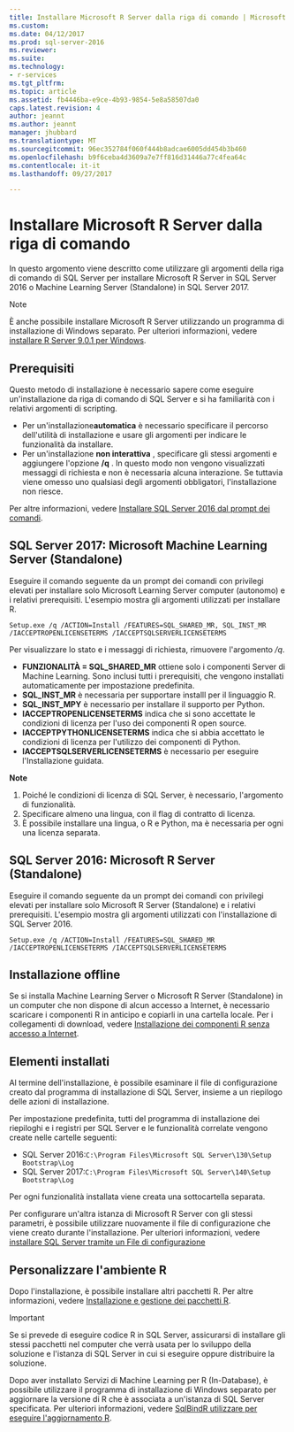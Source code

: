 ```yaml
---
title: Installare Microsoft R Server dalla riga di comando | Microsoft Docs
ms.custom: 
ms.date: 04/12/2017
ms.prod: sql-server-2016
ms.reviewer: 
ms.suite: 
ms.technology:
- r-services
ms.tgt_pltfrm: 
ms.topic: article
ms.assetid: fb4446ba-e9ce-4b93-9854-5e8a58507da0
caps.latest.revision: 4
author: jeannt
ms.author: jeannt
manager: jhubbard
ms.translationtype: MT
ms.sourcegitcommit: 96ec352784f060f444b8adcae6005dd454b3b460
ms.openlocfilehash: b9f6ceba4d3609a7e7ff816d31446a77c4fea64c
ms.contentlocale: it-it
ms.lasthandoff: 09/27/2017

---
```

# <a name="install-microsoft-r-server-from-the-command-line"></a>Installare Microsoft R Server dalla riga di comando
    
In questo argomento viene descritto come utilizzare gli argomenti della riga di comando di SQL Server per installare Microsoft R Server in SQL Server 2016 o Machine Learning Server (Standalone) in SQL Server 2017. 

> [!NOTE]
È anche possibile installare Microsoft R Server utilizzando un programma di installazione di Windows separato. Per ulteriori informazioni, vedere [installare R Server 9.0.1 per Windows](https://msdn.microsoft.com/microsoft-r/rserver-install-windows). 

## <a name="prerequisites"></a>Prerequisiti

Questo metodo di installazione è necessario sapere come eseguire un'installazione da riga di comando di SQL Server e si ha familiarità con i relativi argomenti di scripting.

- Per un'installazione**automatica** è necessario specificare il percorso dell'utilità di installazione e usare gli argomenti per indicare le funzionalità da installare. 
- Per un'installazione **non interattiva** , specificare gli stessi argomenti e aggiungere l'opzione **/q** . In questo modo non vengono visualizzati messaggi di richiesta e non è necessaria alcuna interazione. Se tuttavia viene omesso uno qualsiasi degli argomenti obbligatori, l'installazione non riesce.

Per altre informazioni, vedere [Installare SQL Server 2016 dal prompt dei comandi](../../database-engine/install-windows/install-sql-server-2016-from-the-command-prompt.md).

## <a name="sql-server-2017-microsoft-machine-learning-server-standalone"></a>SQL Server 2017: Microsoft Machine Learning Server (Standalone)

Eseguire il comando seguente da un prompt dei comandi con privilegi elevati per installare solo Microsoft Learning Server computer (autonomo) e i relativi prerequisiti.  L'esempio mostra gli argomenti utilizzati per installare R.

```
Setup.exe /q /ACTION=Install /FEATURES=SQL_SHARED_MR, SQL_INST_MR  /IACCEPTROPENLICENSETERMS /IACCEPTSQLSERVERLICENSETERMS 
```

Per visualizzare lo stato e i messaggi di richiesta, rimuovere l'argomento _/q_.

- **FUNZIONALITÀ = SQL_SHARED_MR** ottiene solo i componenti Server di Machine Learning. Sono inclusi tutti i prerequisiti, che vengono installati automaticamente per impostazione predefinita.
- **SQL_INST_MR** è necessaria per supportare installl per il linguaggio R.
- **SQL_INST_MPY** è necessario per installare il supporto per Python.
- **IACCEPTROPENLICENSETERMS** indica che si sono accettate le condizioni di licenza per l'uso dei componenti R open source.
- **IACCEPTPYTHONLICENSETERMS** indica che si abbia accettato le condizioni di licenza per l'utilizzo dei componenti di Python.
- **IACCEPTSQLSERVERLICENSETERMS** è necessario per eseguire l'Installazione guidata.

**Note**

1. Poiché le condizioni di licenza di SQL Server, è necessario, l'argomento di funzionalità.
2. Specificare almeno una lingua, con il flag di contratto di licenza.
3. È possibile installare una lingua, o R e Python, ma è necessaria per ogni una licenza separata.

## <a name="sql-server-2016-microsoft-r-server-standalone"></a>SQL Server 2016: Microsoft R Server (Standalone)

Eseguire il comando seguente da un prompt dei comandi con privilegi elevati per installare solo Microsoft R Server (Standalone) e i relativi prerequisiti.  L'esempio mostra gli argomenti utilizzati con l'installazione di SQL Server 2016.

```
Setup.exe /q /ACTION=Install /FEATURES=SQL_SHARED_MR /IACCEPTROPENLICENSETERMS /IACCEPTSQLSERVERLICENSETERMS
```

## <a name="offline-installation"></a>Installazione offline

Se si installa Machine Learning Server o Microsoft R Server (Standalone) in un computer che non dispone di alcun accesso a Internet, è necessario scaricare i componenti R in anticipo e copiarli in una cartella locale. Per i collegamenti di download, vedere [Installazione dei componenti R senza accesso a Internet](../r/installing-ml-components-without-internet-access.md).

## <a name="what-is-installed"></a>Elementi installati

Al termine dell'installazione, è possibile esaminare il file di configurazione creato dal programma di installazione di SQL Server, insieme a un riepilogo delle azioni di installazione.

Per impostazione predefinita, tutti del programma di installazione dei riepiloghi e i registri per SQL Server e le funzionalità correlate vengono create nelle cartelle seguenti:

- SQL Server 2016:`C:\Program Files\Microsoft SQL Server\130\Setup Bootstrap\Log`
- SQL Server 2017:`C:\Program Files\Microsoft SQL Server\140\Setup Bootstrap\Log`

Per ogni funzionalità installata viene creata una sottocartella separata.

Per configurare un'altra istanza di Microsoft R Server con gli stessi parametri, è possibile utilizzare nuovamente il file di configurazione che viene creato durante l'installazione. Per ulteriori informazioni, vedere [installare SQL Server tramite un File di configurazione](../../database-engine/install-windows/install-sql-server-2016-using-a-configuration-file.md)


## <a name="customize-your-r-environment"></a>Personalizzare l'ambiente R

Dopo l'installazione, è possibile installare altri pacchetti R. Per altre informazioni, vedere [Installazione e gestione dei pacchetti R](../r/install-additional-r-packages-on-sql-server.md).

> [!IMPORTANT]
> Se si prevede di eseguire codice R in SQL Server, assicurarsi di installare gli stessi pacchetti nel computer che verrà usata per lo sviluppo della soluzione e l'istanza di SQL Server in cui si eseguire oppure distribuire la soluzione.

Dopo aver installato Servizi di Machine Learning per R (In-Database), è possibile utilizzare il programma di installazione di Windows separato per aggiornare la versione di R che è associata a un'istanza di SQL Server specificata. Per ulteriori informazioni, vedere [SqlBindR utilizzare per eseguire l'aggiornamento R](../r/use-sqlbindr-exe-to-upgrade-an-instance-of-sql-server.md).



